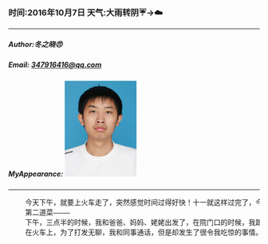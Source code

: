### 时间:2016年10月7日 天气:大雨转阴:umbrella:→:cloud:
-----
#####   Author:冬之晓:angry:
#####   Email: 347916416@qq.com
#####   MyAppearance: ![MyAppearance](../MyPicture.JPG "我的头像")
----------

<pre>
    今天下午，就要上火车走了，突然感觉时间过得好快！十一就这样过完了，今天上午，从姥姥家往回走。姥姥一定要送我，因此要跟我一起回三公司自己家，没办法，只能和她一块回来了。中午，爸爸也专门回家给我做饭，顺便教教我如何做菜，于是我在他边上学习：第一道菜————红烧豆腐，这道菜的核心是先把豆腐在油里面过一遍，然后把豆腐捞出来，之后第二次下锅时放上一点油，然后炸炸葱和蒜，最后把豆腐放进去，倒上一些生抽即可。
    第二道菜————
    下午，三点半的时候，我和爸爸、妈妈、姥姥出发了，在院门口的时候，我跟姥姥道别，姥姥说想要跟着一块到火车站，但是时间实在是有点紧迫，妈妈就让姥姥不要去了。于是我就和姥姥道别，我和姥姥一步三回头，但是最终还是要离开……
    在火车上，为了打发无聊，我和同事通话，但是却发生了很令我吃惊的事情。实在是太震惊了，到底发生了什么事情呢？今天好好休息，明天再说吧……
</pre>



